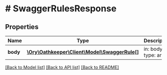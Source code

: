 # # SwaggerRulesResponse

## Properties

Name | Type | Description | Notes
------------ | ------------- | ------------- | -------------
**body** | [**\Ory\Oathkeeper\Client\Model\SwaggerRule[]**](SwaggerRule.md) | in: body type: array | [optional]

[[Back to Model list]](../../README.md#models) [[Back to API list]](../../README.md#endpoints) [[Back to README]](../../README.md)
